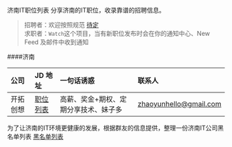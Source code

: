 济南IT职位列表
分享济南的IT职位，收录靠谱的招聘信息。

> 招聘者：欢迎按照规范 [待定](https://github.com/beanu/jobs)  
> 求职者：`Watch`这个项目，当有新职位发布时会在你的通知中心、New Feed 及邮件中收到通知  

####济南

公司  | JD 地址 | 一句话诱惑 | 联系人
:------------- | :------------- | :-------------  | :-------------
开拓创想 | [职位列表](./jobs/北京开拓创想济南分公司.md) | 高薪、奖金+期权、定期分享技术、妹子多 | [zhaoyunhello@gmail.com](mailto:zhaoyunhello@gmail.com "有效期 2015-06-30")













为了让济南的IT环境更健康的发展，根据群友的信息提供，整理一份济南IT公司黑名单列表
[黑名单列表](./blacklist.md)
